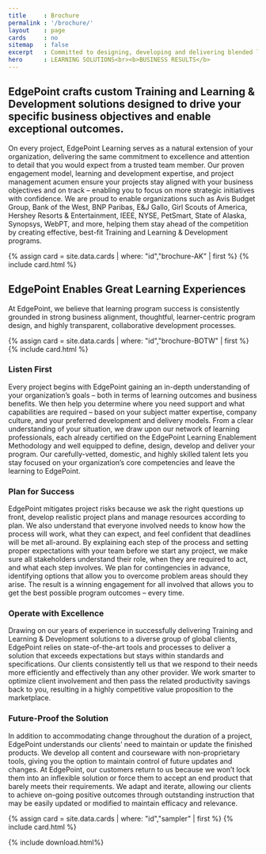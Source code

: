 ```yaml
---
title     : Brochure
permalink : '/brochure/'
layout    : page
cards     : no
sitemap   : false
excerpt   : Committed to designing, developing and delivering blended learning solutions that drive organizational performance and business value, EdgePoint Enables.
hero      : LEARNING SOLUTIONS<br><b>BUSINESS RESULTS</b>
---
```


## EdgePoint crafts custom Training and Learning & Development solutions designed to drive your specific business objectives and enable exceptional outcomes.
On every project, EdgePoint Learning serves as a natural extension of your organization, delivering the same commitment to excellence and attention to detail that you would expect from a trusted team member. Our proven engagement model, learning and development expertise, and project management acumen ensure your projects stay aligned with your business objectives and on track – enabling you to focus on more strategic initiatives with confidence. We are proud to enable organizations such as Avis Budget Group, Bank of the West, BNP Paribas, E&J Gallo, Girl Scouts of America, Hershey Resorts & Entertainment, IEEE, NYSE, PetSmart, State of Alaska, Synopsys, WebPT, and more, helping them stay ahead of the competition by creating effective, best-fit Training and Learning & Development programs.

{% assign card = site.data.cards | where: "id","brochure-AK" | first %}
{% include card.html %}

## EdgePoint Enables Great Learning Experiences
At EdgePoint, we believe that learning program success is consistently grounded in strong business alignment, thoughtful, learner-centric program design, and highly transparent, collaborative development processes.

{% assign card = site.data.cards | where: "id","brochure-BOTW" | first %}
{% include card.html %}


### Listen First
Every project begins with EdgePoint gaining an in-depth understanding of your organization’s goals – both in terms of learning outcomes and business benefits. We then help you determine where you need support and what capabilities are required – based on your subject matter expertise, company culture, and your preferred development and delivery models. From a clear understanding of your situation, we draw upon our network of learning professionals, each already certified on the EdgePoint Learning Enablement Methodology and well equipped to define, design, develop and deliver your program. Our carefully-vetted, domestic, and highly skilled talent lets you stay focused on your organization’s core competencies and leave the learning to EdgePoint.

### Plan for Success
EdgePoint mitigates project risks because we ask the right questions up front, develop realistic project plans and manage resources according to plan. We also understand that everyone involved needs to know how the process will work, what they can expect, and feel confident that deadlines will be met all-around. By explaining each step of the process and setting proper expectations with your team before we start any project, we make sure all stakeholders understand their role, when they are required to act, and what each step involves. We plan for contingencies in advance, identifying options that allow you to overcome problem areas should they arise. The result is a winning engagement for all involved that allows you to get the best possible program outcomes – every time.

### Operate with Excellence
Drawing on our years of experience in successfully delivering Training and Learning & Development solutions to a diverse group of global clients, EdgePoint relies on state-of-the-art tools and processes to deliver a solution that exceeds expectations but stays within standards and specifications. Our clients consistently tell us that we respond to their needs more efficiently and effectively than any other provider. We work smarter to optimize client involvement and then pass the related productivity savings back to you, resulting in a highly competitive value proposition to the marketplace.

### Future-Proof the Solution
In addition to accommodating change throughout the duration of a project, EdgePoint understands our clients’ need to maintain or update the finished products. We develop all content and courseware with non-proprietary tools, giving you the option to maintain control of future updates and changes. At EdgePoint, our customers return to us because we won’t lock them into an inflexible solution or force them to accept an end product that barely meets their requirements. We adapt and iterate, allowing our clients to achieve on-going positive outcomes through outstanding instruction that may be easily updated or modified to maintain efficacy and relevance.

{% assign card = site.data.cards | where: "id","sampler" | first %}
{% include card.html %}

{% include download.html%}
